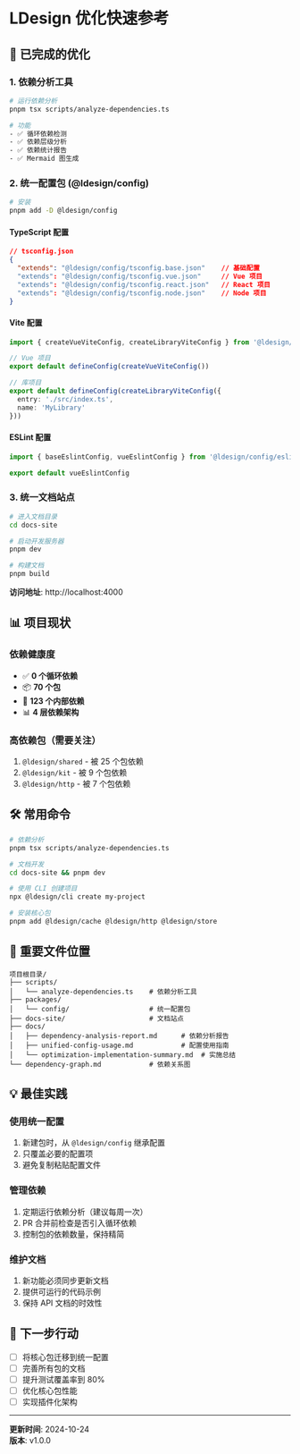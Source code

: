 # LDesign 优化快速参考

## 🚀 已完成的优化

### 1. 依赖分析工具

```bash
# 运行依赖分析
pnpm tsx scripts/analyze-dependencies.ts

# 功能
- ✅ 循环依赖检测
- ✅ 依赖层级分析
- ✅ 依赖统计报告
- ✅ Mermaid 图生成
```

### 2. 统一配置包 (@ldesign/config)

```bash
# 安装
pnpm add -D @ldesign/config
```

#### TypeScript 配置
```json
// tsconfig.json
{
  "extends": "@ldesign/config/tsconfig.base.json"    // 基础配置
  "extends": "@ldesign/config/tsconfig.vue.json"     // Vue 项目
  "extends": "@ldesign/config/tsconfig.react.json"   // React 项目
  "extends": "@ldesign/config/tsconfig.node.json"    // Node 项目
}
```

#### Vite 配置
```ts
import { createVueViteConfig, createLibraryViteConfig } from '@ldesign/config/vite'

// Vue 项目
export default defineConfig(createVueViteConfig())

// 库项目
export default defineConfig(createLibraryViteConfig({
  entry: './src/index.ts',
  name: 'MyLibrary'
}))
```

#### ESLint 配置
```js
import { baseEslintConfig, vueEslintConfig } from '@ldesign/config/eslint'

export default vueEslintConfig
```

### 3. 统一文档站点

```bash
# 进入文档目录
cd docs-site

# 启动开发服务器
pnpm dev

# 构建文档
pnpm build
```

**访问地址**: http://localhost:4000

## 📊 项目现状

### 依赖健康度
- ✅ **0 个循环依赖**
- 📦 **70 个包**
- 🔗 **123 个内部依赖**
- 📊 **4 层依赖架构**

### 高依赖包（需要关注）
1. `@ldesign/shared` - 被 25 个包依赖
2. `@ldesign/kit` - 被 9 个包依赖
3. `@ldesign/http` - 被 7 个包依赖

## 🛠️ 常用命令

```bash
# 依赖分析
pnpm tsx scripts/analyze-dependencies.ts

# 文档开发
cd docs-site && pnpm dev

# 使用 CLI 创建项目
npx @ldesign/cli create my-project

# 安装核心包
pnpm add @ldesign/cache @ldesign/http @ldesign/store
```

## 📁 重要文件位置

```
项目根目录/
├── scripts/
│   └── analyze-dependencies.ts    # 依赖分析工具
├── packages/
│   └── config/                    # 统一配置包
├── docs-site/                     # 文档站点
├── docs/
│   ├── dependency-analysis-report.md      # 依赖分析报告
│   ├── unified-config-usage.md            # 配置使用指南
│   └── optimization-implementation-summary.md  # 实施总结
└── dependency-graph.md            # 依赖关系图
```

## 💡 最佳实践

### 使用统一配置
1. 新建包时，从 `@ldesign/config` 继承配置
2. 只覆盖必要的配置项
3. 避免复制粘贴配置文件

### 管理依赖
1. 定期运行依赖分析（建议每周一次）
2. PR 合并前检查是否引入循环依赖
3. 控制包的依赖数量，保持精简

### 维护文档
1. 新功能必须同步更新文档
2. 提供可运行的代码示例
3. 保持 API 文档的时效性

## 🎯 下一步行动

- [ ] 将核心包迁移到统一配置
- [ ] 完善所有包的文档
- [ ] 提升测试覆盖率到 80%
- [ ] 优化核心包性能
- [ ] 实现插件化架构

---

**更新时间**: 2024-10-24  
**版本**: v1.0.0
